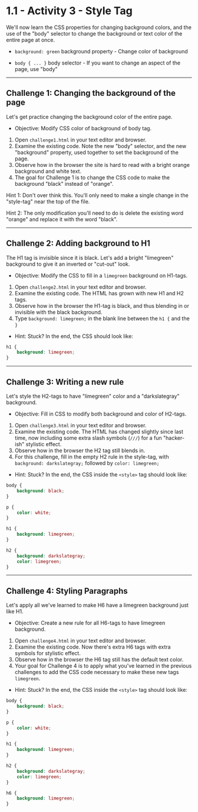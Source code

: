 # 1.1 - Activity 3 - Style Tag

We'll now learn the CSS properties for changing background colors, and the use
of the "body" selector to change the background or text color of the entire
page at once.

- `background: green` background property - Change color of background

- `body { ... }` body selector - If you want to change an aspect of the page, use "body"



-------------


Challenge 1: Changing the background of the page
----------------------------------

Let's get practice changing the background color of the entire page.

* Objective: Modify CSS color of background of body tag.

1. Open `challenge1.html` in your text editor and browser.
2. Examine the existing code. Note the new "body" selector, and the new
"background" property, used together to set the background of the page.
3. Observe how in the browser the site is hard to read with a bright orange
background and white text.
4. The goal for Challenge 1 is to change the CSS code to make the background
"black" instead of "orange".

Hint 1: Don't over think this. You'll only need to make a single change in the
"style-tag" near the top of the file.

Hint 2: The only modification you'll need to do is delete the existing word
"orange" and replace it with the word "black".


-------------


Challenge 2: Adding background to H1
----------------------------------

The H1 tag is invisible since it is black. Let's add a bright "limegreen"
background to give it an inverted or "cut-out" look.

* Objective: Modify the CSS to fill in a `limegreen` background on H1-tags.

1. Open `challenge2.html` in your text editor and browser.
2. Examine the existing code. The HTML has grown with new H1 and H2 tags.
3. Observe how in the browser the H1-tag is black, and thus blending in or
invisible with the black background.
4. Type `background: limegreen;` in the blank line between the `h1 {` and the `}`

- Hint: Stuck? In the end, the CSS should look like:

```css
h1 {
    background: limegreen;
}
```




-------------



Challenge 3: Writing a new rule
----------------------------------

Let's style the H2-tags to have "limegreen" color and a "darkslategray"
background.

* Objective: Fill in CSS to modify both background and color of H2-tags.

1. Open `challenge3.html` in your text editor and browser.
2. Examine the existing code. The HTML has changed slightly since last time,
now including some extra slash symbols (`///`) for a fun "hacker-ish" stylistic
effect.
3. Observe how in the browser the H2 tag still blends in.
4. For this challenge, fill in the empty H2 rule in the style-tag, with
`background: darkslategray;` followed by `color: limegreen;`

- Hint: Stuck? In the end, the CSS inside the `<style>` tag should look like:

```css
body {
    background: black;
}

p {
    color: white;
}

h1 {
    background: limegreen;
}

h2 {
    background: darkslategray;
    color: limegreen;
}
```


-------------



Challenge 4: Styling Paragraphs
----------------------------------

Let's apply all we've learned to make H6 have a limegreen background just like H1.

* Objective: Create a new rule for all H6-tags to have limegreen background.

1. Open `challenge4.html` in your text editor and browser.
2. Examine the existing code. Now there's extra H6 tags with extra symbols for
stylistic effect.
3. Observe how in the browser the H6 tag still has the default text color.
4. Your goal for Challenge 4 is to apply what you've learned in the previous
challenges to add the CSS code necessary to make these new tags `limegreen`.

- Hint: Stuck? In the end, the CSS inside the `<style>` tag should look like:

```css
body {
    background: black;
}

p {
    color: white;
}

h1 {
    background: limegreen;
}

h2 {
    background: darkslategray;
    color: limegreen;
}

h6 {
    background: limegreen;
}
```

